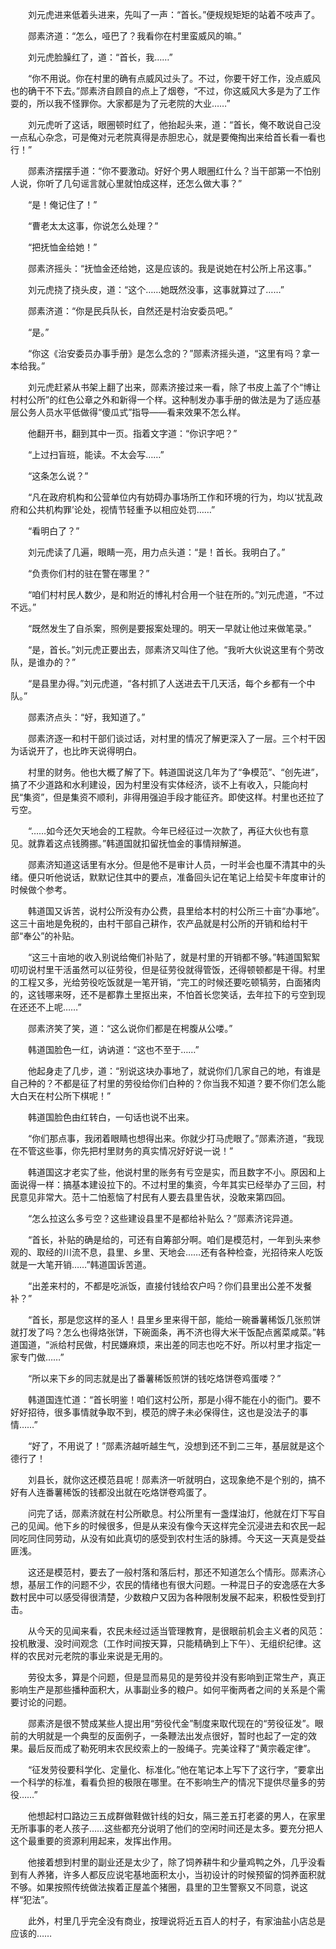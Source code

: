 　　刘元虎进来低着头进来，先叫了一声：“首长。”便规规矩矩的站着不吱声了。

　　郧素济道：“怎么，哑巴了？我看你在村里蛮威风的嘛。”

　　刘元虎脸臊红了，道：“首长，我……”

　　“你不用说。你在村里的确有点威风过头了。不过，你要干好工作，没点威风也的确干不下去。”郧素济自顾自的点上了烟卷，“不过，你这威风大多是为了工作耍的，所以我不怪罪你。大家都是为了元老院的大业……”

　　刘元虎听了这话，眼圈顿时红了，他抬起头来，道：“首长，俺不敢说自己没一点私心杂念，可是俺对元老院真得是赤胆忠心，就是要俺掏出来给首长看一看也行！”

　　郧素济摆摆手道：“你不要激动。好好个男人眼圈红什么？当干部第一不怕别人说，你听了几句谣言就心里就怕成这样，还怎么做大事？”

　　“是！俺记住了！”

　　“曹老太太这事，你说怎么处理？”

　　“把抚恤金给她！”

　　郧素济摇头：“抚恤金还给她，这是应该的。我是说她在村公所上吊这事。”

　　刘元虎挠了挠头皮，道：“这个……她既然没事，这事就算过了……”

　　郧素济道：“你是民兵队长，自然还是村治安委员吧。”

　　“是。”

　　“你这《治安委员办事手册》是怎么念的？”郧素济摇头道，“这里有吗？拿一本给我。”

　　刘元虎赶紧从书架上翻了出来，郧素济接过来一看，除了书皮上盖了个“博让村村公所”的红色公章之外和新得一个样。这种制发办事手册的做法是为了适应基层公务人员水平低做得“傻瓜式”指导――看来效果不怎么样。

　　他翻开书，翻到其中一页。指着文字道：“你识字吧？”

　　“上过扫盲班，能读。不太会写……”

　　“这条怎么说？”

　　“凡在政府机构和公营单位内有妨碍办事场所工作和环境的行为，均以‘扰乱政府和公共机构罪’论处，视情节轻重予以相应处罚……”

　　“看明白了？”

　　刘元虎读了几遍，眼睛一亮，用力点头道：“是！首长。我明白了。”

　　“负责你们村的驻在警在哪里？”

　　“咱们村村民人数少，是和附近的博礼村合用一个驻在所的。”刘元虎道，“不过不远。”

　　“既然发生了自杀案，照例是要报案处理的。明天一早就让他过来做笔录。”

　　“是，首长。”刘元虎正要出去，郧素济又叫住了他。“我听大伙说这里有个劳改队，是谁办的？”

　　“是县里办得。”刘元虎道，“各村抓了人送进去干几天活，每个乡都有一个中队。”

　　郧素济点头：“好，我知道了。”

　　郧素济逐一和村干部们谈过话，对村里的情况了解更深入了一层。三个村干因为话说开了，也比昨天说得明白。

　　村里的财务。他也大概了解了下。韩道国说这几年为了“争模范”、“创先进”，搞了不少道路和水利建设，因为村里没有实体经济，谈不上有收入，只能向村民“集资”，但是集资不顺利，非得用强迫手段才能征齐。即使这样。村里也还拉了亏空。

　　“……如今还欠天地会的工程款。今年已经征过一次款了，再征大伙也有意见。就靠着这点钱腾挪。”韩道国就扣留抚恤金的事情辩解道。

　　郧素济知道这话里有水分。但是他不是审计人员，一时半会也厘不清其中的头绪。便只听他说话，默默记住其中的要点，准备回头记在笔记上给契卡年度审计的时候做个参考。

　　韩道国又诉苦，说村公所没有办公费，县里给本村的村公所三十亩“办事地”。这三十亩地是免税的，由村干部自己耕作，农产品就是村公所的开销和给村干部“奉公”的补贴。

　　“这三十亩地的收入别说给俺们补贴了，就是村里的开销都不够。”韩道国絮絮叨叨说村里干活虽然可以征劳役，但是征劳役就得管饭，还得顿顿都是干得。村里的工程又多，光给劳役吃饭就是一笔开销，“完工的时候还要吃顿犒劳，白面猪肉的，这钱哪来呀，还不是都靠土里抠出来，不怕首长您笑话，去年拉下的亏空到现在还还不上呢……”

　　郧素济笑了笑，道：“这么说你们都是在枵腹从公喽。”

　　韩道国脸色一红，讷讷道：“这也不至于……”

　　他起身走了几步，道：“别说这块办事地了，就说你们几家自己的地，有谁是自己种的？不都是征了村里的劳役给你们白种的？你当我不知道？要不你们怎么能大白天在村公所下棋呢！”

　　韩道国脸色由红转白，一句话也说不出来。

　　“你们那点事，我闭着眼睛也想得出来。你就少打马虎眼了。”郧素济道，“我现在不管这些事，你先把村里财务的真实情况好好说一说！”

　　韩道国这才老实了些，他说村里的账务有亏空是实，而且数字不小。原因和上面说得一样：搞基本建设拉下的。不过村里的集资，今年其实已经举办了三回，村民意见非常大。范十二怕惹恼了村民有人要去县里告状，没敢来第四回。

　　“怎么拉这么多亏空？这些建设县里不是都给补贴么？”郧素济诧异道。

　　“首长，补贴的确是给的，可还有自筹部分啊。咱们是模范村，一年到头来参观的、取经的川流不息，县里、乡里、天地会……还有各种检查，光招待来人吃饭就是一大笔开销……”韩道国诉苦道。

　　“出差来村的，不都是吃派饭，直接付钱给农户吗？你们县里出公差不发餐补？”

　　“首长，那是您这样的圣人！县里乡里来得干部，能给一碗番薯稀饭几张煎饼就打发了吗？怎么也得烙张饼，下碗面条，再不济也得大米干饭配点酱菜咸菜。”韩道国道，“派给村民做，村民嫌麻烦，来出差的同志也吃不好。所以村里才指定一家专门做……”

　　“所以来下乡的同志就是出了番薯稀饭煎饼的钱吃烙饼卷鸡蛋喽？”

　　韩道国连忙道：“首长明鉴！咱们这村公所，那是小得不能在小的衙门。要不好好招待，很多事情就争取不到，模范的牌子未必保得住，这也是没法子的事情……”

　　“好了，不用说了！”郧素济越听越生气，没想到还不到二三年，基层就是这个德行了！

　　刘县长，就你这还模范县呢！郧素济一听就明白，这现象绝不是个别的，搞不好有人连番薯稀饭的钱都没出就在吃烙饼卷鸡蛋了。

　　问完了话，郧素济就在村公所歇息。村公所里有一盏煤油灯，他就在灯下写自己的见闻。他下乡的时候很多，但是从来没有像今天这样完全沉浸进去和农民一起同吃同住同劳动，从没有如此真切的感受到农村生活的脉搏。今天这一天真是受益匪浅。

　　这还是模范村，要去了一般村落和落后村，那还不知道怎么个情形。郧素济心想，基层工作的问题不少，农民的情绪也有很大问题。一种混日子的安逸感在大多数村民中可以感受得很清楚，少数粮户又因为各种限制发展不起来，积极性受到打击。

　　从今天的见闻来看，农民未经过适当管理教育，是很眼前机会主义者的风范：投机散漫、没时间观念（工作时间按天算，只能精确到上下午）、无组织纪律。这样的农民对元老院的事业来说是无用的。

　　劳役太多，算是个问题，但是显而易见的是劳役并没有影响到正常生产，真正影响生产是那些播种面积大，从事副业多的粮户。如何平衡两者之间的关系是个需要讨论的问题。

　　郧素济是很不赞成某些人提出用“劳役代金”制度来取代现在的“劳役征发”。眼前的大明就是一个典型的反面例子，一条鞭法出发点很好，暂时也起了一定的效果。最后反而成了勒死明末农民绞索上的一股绳子。完美诠释了“黄宗羲定律”。

　　“征发劳役要科学化、定量化、标准化。”他在笔记本上写下了这行字，“要拿出一个科学的标准，看看负担的极限在哪里。在不影响生产的情况下提供尽量多的劳役……”

　　他想起村口路边三五成群做鞋做针线的妇女，隔三差五打老婆的男人，在家里无所事事的老人孩子……这些都充分说明了他们的空闲时间还是太多。要充分把人这个最重要的资源利用起来，发挥出作用。

　　他接着想到村里的副业还是太少了，除了饲养耕牛和少量鸡鸭之外，几乎没看到有人养猪，许多人都反应说宅基地面积太小，当初设计的时候预留的饲养面积就不够。如果按照传统做法挨着正屋盖个猪圈，县里的卫生警察又不同意，说这样“犯法”。

　　此外，村里几乎完全没有商业，按理说将近五百人的村子，有家油盐小店总是应该的……
